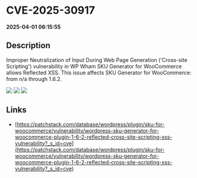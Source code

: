 # CVE-2025-30917

**2025-04-01 06:15:55**

## Description
Improper Neutralization of Input During Web Page Generation ('Cross-site Scripting') vulnerability in WP Wham SKU Generator for WooCommerce allows Reflected XSS. This issue affects SKU Generator for WooCommerce: from n/a through 1.6.2.

![](https://img.shields.io/static/v1?label=Score&message=7.1&color=red)
![](https://img.shields.io/static/v1?label=Severity&message=HIGH&color=red)
![](https://img.shields.io/static/v1?label=CWE&message=XSS&color=green)

## Links
- [https://patchstack.com/database/wordpress/plugin/sku-for-woocommerce/vulnerability/wordpress-sku-generator-for-woocommerce-plugin-1-6-2-reflected-cross-site-scripting-xss-vulnerability?_s_id=cve](https://patchstack.com/database/wordpress/plugin/sku-for-woocommerce/vulnerability/wordpress-sku-generator-for-woocommerce-plugin-1-6-2-reflected-cross-site-scripting-xss-vulnerability?_s_id=cve)
